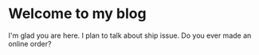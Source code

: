 # Welcome to my blog

I'm glad you are here. I plan to talk about ship issue. Do you ever made an online order?
